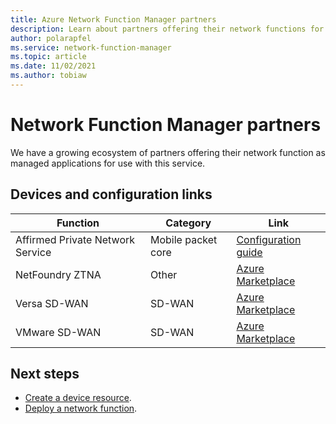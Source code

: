 ```yaml
---
title: Azure Network Function Manager partners
description: Learn about partners offering their network functions for use with this service.
author: polarapfel
ms.service: network-function-manager
ms.topic: article
ms.date: 11/02/2021
ms.author: tobiaw
---
```

# Network Function Manager partners

We have a growing ecosystem of partners offering their network function as managed applications for use with this service.

## <a name="devices"></a>Devices and configuration links

|Function |Category|Link|
| ---  | --- | --- |
| Affirmed Private Network Service  | Mobile packet core |[Configuration guide](../private-multi-access-edge-compute-mec/deploy-affirmed-private-network-service-solution.md)|
| NetFoundry ZTNA | Other| [Azure Marketplace](https://portal.azure.com/#create/netfoundryinc.application-ziti-private-edgeapp-edge-router)|
| Versa SD-WAN| SD-WAN |[Azure Marketplace](https://aka.ms/versa)|
| VMware SD-WAN | SD-WAN | [Azure Marketplace](https://portal.azure.com/#create/vmware-inc.vmware_sdwan_edge_zonesvelo_ase)|

## Next steps

* [Create a device resource](create-device.md).
* [Deploy a network function](deploy-functions.md).

